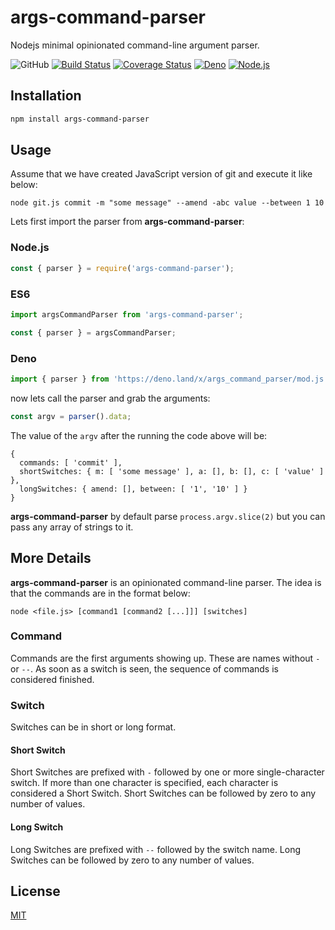 # args-command-parser

Nodejs minimal opinionated command-line argument parser.

![GitHub](https://img.shields.io/github/license/SHND/args-command-parser)
[![Build Status](https://travis-ci.org/SHND/args-command-parser.svg?branch=master)](https://travis-ci.org/SHND/args-command-parser)
[![Coverage Status](https://coveralls.io/repos/github/SHND/args-command-parser/badge.svg?branch=master)](https://coveralls.io/github/SHND/args-command-parser?branch=master)
[![Deno](https://img.shields.io/static/v1?label=&logo=Deno&message=Deno&color=222&logoColor=white)](https://deno.land/x/args_command_parser)
[![Node.js](https://img.shields.io/static/v1?label=&logo=Node.js&message=Node.js&color=339933&logoColor=white)](https://nodejs.org)

## Installation

```bash
npm install args-command-parser
```

## Usage

Assume that we have created JavaScript version of git and execute it like below:

```
node git.js commit -m "some message" --amend -abc value --between 1 10
```

Lets first import the parser from **args-command-parser**:

### Node.js
```js
const { parser } = require('args-command-parser');
```

### ES6
```js
import argsCommandParser from 'args-command-parser';

const { parser } = argsCommandParser;
```

### Deno
```ts
import { parser } from 'https://deno.land/x/args_command_parser/mod.js';
```

now lets call the parser and grab the arguments:

```js
const argv = parser().data;
```

The value of the `argv` after the running the code above will be:

```
{
  commands: [ 'commit' ],
  shortSwitches: { m: [ 'some message' ], a: [], b: [], c: [ 'value' ] },
  longSwitches: { amend: [], between: [ '1', '10' ] }
}
```

**args-command-parser** by default parse `process.argv.slice(2)` but you can pass any array of strings to it.

## More Details

**args-command-parser** is an opinionated command-line parser. The idea is that the commands are in the format below:

```
node <file.js> [command1 [command2 [...]]] [switches]
```

### Command

Commands are the first arguments showing up. These are names without `-` or `--`. As soon as a switch is seen, the sequence of commands is considered finished.

### Switch

Switches can be in short or long format.

#### Short Switch

Short Switches are prefixed with `-` followed by one or more single-character switch. If more than one character is specified, each character is considered a Short Switch. Short Switches can be followed by zero to any number of values.

#### Long Switch

Long Switches are prefixed with `--` followed by the switch name. Long Switches can be followed by zero to any number of values.

## License

[MIT](https://choosealicense.com/licenses/mit/)
